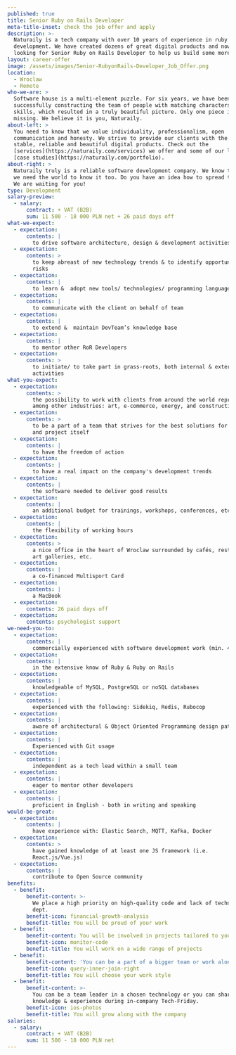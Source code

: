 ```yaml
---
published: true
title: Senior Ruby on Rails Developer
meta-title-inset: check the job offer and apply
description: >-
  Naturaily is a tech company with over 10 years of experience in ruby on rails
  development. We have created dozens of great digital products and now we are
  looking for Senior Ruby on Rails Developer to help us build some more.
layout: career-offer
image: /assets/images/Senior-RubyonRails-Developer_Job_Offer.png
location:
  - Wroclaw
  - Remote
who-we-are: >
  Software house is a multi-element puzzle. For six years, we have been
  successfully constructing the team of people with matching characters and
  skills, which resulted in a truly beautiful picture. Only one piece is
  missing. We believe it is you, Naturaily.
about-left: >
  You need to know that we value individuality, professionalism, open
  communication and honesty. We strive to provide our clients with the best,
  stable, reliable and beautiful digital products. Check out the
  [services](https://naturaily.com/services) we offer and some of our latest
  [case studies](https://naturaily.com/portfolio).
about-right: >
  Naturaily truly is a reliable software development company. We know that, and
  we need the world to know it too. Do you have an idea how to spread the word?
  We are waiting for you!
type: Development
salary-preview:
  - salary:
      contract: + VAT (B2B)
      sum: 11 500 - 18 000 PLN net + 26 paid days off
what-we-expect:
  - expectation:
      contents: |
        to drive software architecture, design & development activities
  - expectation:
      contents: >
        to keep abreast of new technology trends & to identify opportunities and
        risks
  - expectation:
      contents: |
        to learn &  adopt new tools/ technologies/ programming languages
  - expectation:
      contents: |
        to communicate with the client on behalf of team
  - expectation:
      contents: |
        to extend &  maintain DevTeam’s knowledge base
  - expectation:
      contents: |
        to mentor other RoR Developers
  - expectation:
      contents: >
        to initiate/ to take part in grass-roots, both internal & external
        activities
what-you-expect:
  - expectation:
      contents: >
        the possibility to work with clients from around the world representing,
        among other industries: art, e-commerce, energy, and construction
  - expectation:
      contents: >
        to be a part of a team that strives for the best solutions for client
        and project itself
  - expectation:
      contents: |
        to have the freedom of action
  - expectation:
      contents: |
        to have a real impact on the company's development trends
  - expectation:
      contents: |
        the software needed to deliver good results
  - expectation:
      contents: |
        an additional budget for trainings, workshops, conferences, etc.
  - expectation:
      contents: |
        the flexibility of working hours
  - expectation:
      contents: >
        a nice office in the heart of Wroclaw surrounded by cafés, restaurants,
        art galleries, etc.
  - expectation:
      contents: |
        a co-financed Multisport Card
  - expectation:
      contents: |
        a MacBook
  - expectation:
      contents: 26 paid days off
  - expectation:
      contents: psychologist support
we-need-you-to:
  - expectation:
      contents: |
        commercially experienced with software development work (min. 4 years)
  - expectation:
      contents: |
        in the extensive know of Ruby & Ruby on Rails
  - expectation:
      contents: |
        knowledgeable of MySQL, PostgreSQL or noSQL databases
  - expectation:
      contents: |
        experienced with the following: Sidekiq, Redis, Rubocop
  - expectation:
      contents: |
        aware of architectural & Object Oriented Programming design patterns
  - expectation:
      contents: |
        Experienced with Git usage
  - expectation:
      contents: |
        independent as a tech lead within a small team
  - expectation:
      contents: |
        eager to mentor other developers
  - expectation:
      contents: |
        proficient in English - both in writing and speaking
would-be-great:
  - expectation:
      contents: |
        have experience with: Elastic Search, MQTT, Kafka, Docker
  - expectation:
      contents: >
        have gained knowledge of at least one JS framework (i.e.
        React.js/Vue.js)
  - expectation:
      contents: |
        contribute to Open Source community
benefits:
  - benefit:
      benefit-content: >-
        We place a high priority on high-quality code and lack of technical
        dept.
      benefit-icon: financial-growth-analysis
      benefit-title: You will be proud of your work
  - benefit:
      benefit-content: You will be involved in projects tailored to your level of expertise.
      benefit-icon: monitor-code
      benefit-title: You will work on a wide range of projects
  - benefit:
      benefit-content: 'You can be a part of a bigger team or work alone, if you prefer.'
      benefit-icon: query-inner-join-right
      benefit-title: You will choose your work style
  - benefit:
      benefit-content: >-
        You can be a team leader in a chosen technology or you can share your
        knowledge & experience during in-company Tech-Friday.
      benefit-icon: ios-photos
      benefit-title: You will grow along with the company
salaries:
  - salary:
      contract: + VAT (B2B)
      sum: 11 500 - 18 000 PLN net
---
```

